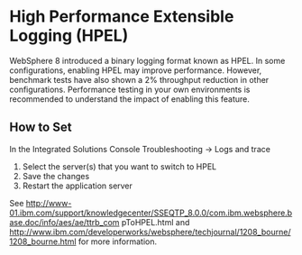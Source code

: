 # High Performance Extensible Logging (HPEL)

WebSphere 8 introduced a binary logging format known as HPEL. In some configurations, enabling HPEL
may improve performance. However, benchmark tests have also shown a 2% throughput reduction in other
configurations. Performance testing in your own environments is recommended to understand the impact
of enabling this feature.

## How to Set
In the Integrated Solutions Console
Troubleshooting -> Logs and trace

1. Select the server(s) that you want to switch to HPEL
2. Save the changes
3. Restart the application server

See http://www-01.ibm.com/support/knowledgecenter/SSEQTP_8.0.0/com.ibm.websphere.base.doc/info/aes/ae/ttrb_com
pToHPEL.html and http://www.ibm.com/developerworks/websphere/techjournal/1208_bourne/1208_bourne.html for more information.